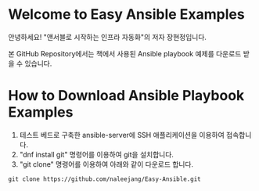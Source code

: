# Welcome to Easy Ansible Examples

안녕하세요!
"앤서블로 시작하는 인프라 자동화"의 저자 장현정입니다.

본 GitHub Repository에서는 책에서 사용된 Ansible playbook 예제를 다운로드 받을 수 있습니다.

How to Download Ansible Playbook Examples
=====================================
1. 테스트 베드로 구축한 ansible-server에 SSH 애플리케이션을 이용하여 접속합니다.
2. "dnf install git" 명령어를 이용하여 git을 설치합니다. 
3. "git clone" 명령어를 이용하여 아래와 같이 다운로드 합니다.

```
git clone https://github.com/naleejang/Easy-Ansible.git
```
